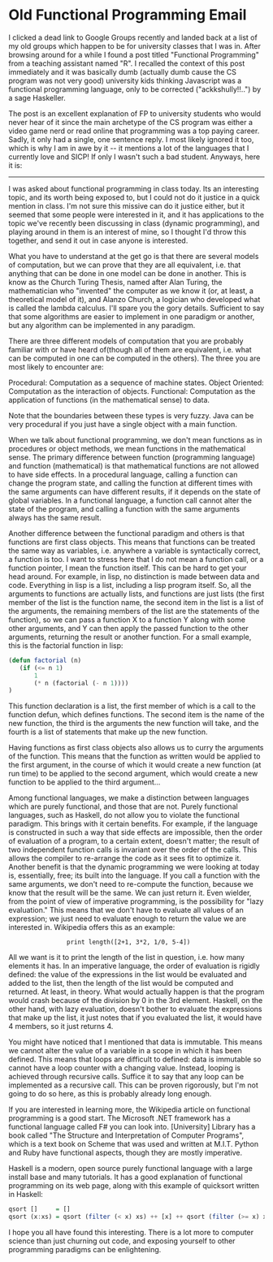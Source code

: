 # Old Functional Programming Email
<!-- %TIMESTAMP=1735410096% -->

I clicked a dead link to Google Groups recently and landed back at a list of my
old groups which happen to be for university classes that I was in. After
browsing around for a while I found a post titled "Functional Programming" from
a teaching assistant named "R". I recalled the context of this post immediately
and it was basically dumb (actually dumb cause the CS program was not very good)
university kids thinking Javascript was a functional programming language, only
to be corrected ("ackkshully!!..") by a sage Haskeller. 

The post is an excellent explanation of FP to university students who would
never hear of it since the main archetype of the CS program was either a video
game nerd or read online that programming was a top paying career. Sadly, it
only had a single, one sentence reply. I most likely ignored it too, which is
why I am in awe by it -- it mentions a lot of the languages that I currently
love and SICP! If only I wasn't such a bad student. Anyways, here it is:

-----

I was asked about functional programming in class today. Its an interesting
topic, and its worth being exposed to, but I could not do it justice in a quick
mention in class. I'm not sure this missive can do it justice either, but it
seemed that some people were interested in it, and it has applications to the
topic we've recently been discussing in class (dynamic programming), and playing
around in them is an interest of mine, so I thought I'd throw this together, and
send it out in case anyone is interested.

What you have to understand at the get go is that there are several models of
computation, but we can prove that they are all equivalent, i.e. that anything
that can be done in one model can be done in another. This is know as the Church
Turing Thesis, named after Alan Turing, the mathematician who "invented" the
computer as we know it (or, at least, a theoretical model of it), and Alanzo
Church, a logician who developed what is called the lambda calculus. I'll spare
you the gory details. Sufficient to say that some algorithms are easier to
implement in one paradigm or another, but any algorithm can be implemented in
any paradigm.

There are three different models of computation that you are probably familiar
with or have heard of(though all of them are equivalent, i.e. what can be
computed in one can be computed in the others). The three you are most likely to
encounter are:

Procedural: Computation as a sequence of machine states.  Object Oriented:
Computation as the interaction of objects.  Functional: Computation as the
application of functions (in the mathematical sense) to data.

Note that the boundaries between these types is very fuzzy. Java can be very
procedural if you just have a single object with a main function.

When we talk about functional programming, we don't mean functions as in
procedures or object methods, we mean functions in the mathematical sense. The
primary difference between function (programming language) and function
(mathematical) is that mathematical functions are not allowed to have side
effects. In a procedural language, calling a function can change the program
state, and calling the function at different times with the same arguments can
have different results, if it depends on the state of global variables. In a
functional language, a function call cannot alter the state of the program, and
calling a function with the same arguments always has the same result.

Another difference between the functional paradigm and others is that functions
are first class objects. This means that functions can be treated the same way
as variables, i.e. anywhere a variable is syntactically correct, a function is
too. I want to stress here that I do not mean a function call, or a function
pointer, I mean the function itself. This can be hard to get your head
around. For example, in lisp, no distinction is made between data and
code. Everything in lisp is a list, including a lisp program itself. So, all the
arguments to functions are actually lists, and functions are just lists (the
first member of the list is the function name, the second item in the list is a
list of the arguments, the remaining members of the list are the statements of
the function), so we can pass a function X to a function Y along with some other
arguments, and Y can then apply the passed function to the other arguments,
returning the result or another function. For a small example, this is the
factorial function in lisp:

```lisp
(defun factorial (n)
   (if (<= n 1)
       1
       (* n (factorial (- n 1))))
)
```

This function declaration is a list, the first member of which is a call to the
function defun, which defines functions. The second item is the name of the new
function, the third is the arguments the new function will take, and the fourth
is a list of statements that make up the new function.

 Having functions as first class objects also allows us to curry the arguments
 of the function. This means that the function as written would be applied to
 the first argument, in the course of which it would create a new function (at
 run time) to be applied to the second argument, which would create a new
 function to be applied to the third argument...

Among functional languages, we make a distinction between languages which are
purely functional, and those that are not. Purely functional languages, such as
Haskell, do not allow you to violate the functional paradigm. This brings with
it certain benefits. For example, if the language is constructed in such a way
that side effects are impossible, then the order of evaluation of a program, to
a certain extent, doesn't matter; the result of two independent function calls
is invariant over the order of the calls. This allows the compiler to re-arrange
the code as it sees fit to optimize it. Another benefit is that the dynamic
programming we were looking at today is, essentially, free; its built into the
language. If you call a function with the same arguments, we don't need to
re-compute the function, because we know that the result will be the same. We
can just return it. Even wielder, from the point of view of imperative
programming, is the possibility for "lazy evaluation." This means that we don't
have to evaluate all values of an expression; we just need to evaluate enough to
return the value we are interested in. Wikipedia offers this as an example:

                    print length([2+1, 3*2, 1/0, 5-4])

All we want is it to print the length of the list in question, i.e. how many
elements it has. In an imperative language, the order of evaluation is rigidly
defined: the value of the expressions in the list would be evaluated and added
to the list, then the length of the list would be computed and returned. At
least, in theory. What would actually happen is that the program would crash
because of the division by 0 in the 3rd element. Haskell, on the other hand,
with lazy evaluation, doesn't bother to evaluate the expressions that make up
the list, it just notes that if you evaluated the list, it would have 4 members,
so it just returns 4.

You might have noticed that I mentioned that data is immutable. This means we
cannot alter the value of a variable in a scope in which it has been
defined. This means that loops are difficult to defined: data is immutable so
cannot have a loop counter with a changing value. Instead, looping is achieved
through recursive calls. Suffice it to say that any loop can be implemented as a
recursive call. This can be proven rigorously, but I'm not going to do so here,
as this is probably already long enough.

If you are interested in learning more, the Wikipedia article on functional
programming is a good start. The Microsoft .NET framework has a functional
language called F# you can look into. [University] Library has a book called
"The Structure and Interpretation of Computer Programs", which is a text book on
Scheme that was used and written at M.I.T. Python and Ruby have functional
aspects, though they are mostly imperative.

Haskell is a modern, open source purely functional language with a large install
base and many tutorials. It has a good explanation of functional programming on
its web page, along with this example of quicksort written in Haskell:

```haskell
qsort []     = []
qsort (x:xs) = qsort (filter (< x) xs) ++ [x] ++ qsort (filter (>= x) xs)
```

I hope you all have found this interesting. There is a lot more to computer
science than just churning out code, and exposing yourself to other programming
paradigms can be enlightening.
